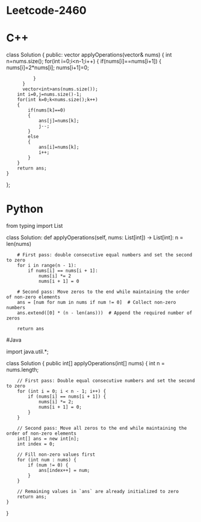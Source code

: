 # Leetcode-2460

# C++

class Solution {
public:
    vector<int> applyOperations(vector<int>& nums) {
        int n=nums.size();
          for(int i=0;i<n-1;i++)
          {
              if(nums[i]==nums[i+1])
              {
                  nums[i]=2*nums[i];
                  nums[i+1]=0;

              }
          }
          vector<int>ans(nums.size());
        int i=0,j=nums.size()-1;
        for(int k=0;k<nums.size();k++)
        {
            if(nums[k]==0)
            {
                ans[j]=nums[k];
                j--;
            }
            else
            {
                ans[i]=nums[k];
                i++;
            }
        }
        return ans;
    }
};

# Python

from typing import List

class Solution:
    def applyOperations(self, nums: List[int]) -> List[int]:
        n = len(nums)
        
        # First pass: double consecutive equal numbers and set the second to zero
        for i in range(n - 1):
            if nums[i] == nums[i + 1]:
                nums[i] *= 2
                nums[i + 1] = 0
        
        # Second pass: Move zeros to the end while maintaining the order of non-zero elements
        ans = [num for num in nums if num != 0]  # Collect non-zero numbers
        ans.extend([0] * (n - len(ans)))  # Append the required number of zeros
        
        return ans

#Java

import java.util.*;

class Solution {
    public int[] applyOperations(int[] nums) {
        int n = nums.length;

        // First pass: Double equal consecutive numbers and set the second to zero
        for (int i = 0; i < n - 1; i++) {
            if (nums[i] == nums[i + 1]) {
                nums[i] *= 2;
                nums[i + 1] = 0;
            }
        }

        // Second pass: Move all zeros to the end while maintaining the order of non-zero elements
        int[] ans = new int[n];
        int index = 0;

        // Fill non-zero values first
        for (int num : nums) {
            if (num != 0) {
                ans[index++] = num;
            }
        }

        // Remaining values in `ans` are already initialized to zero
        return ans;
    }
}
